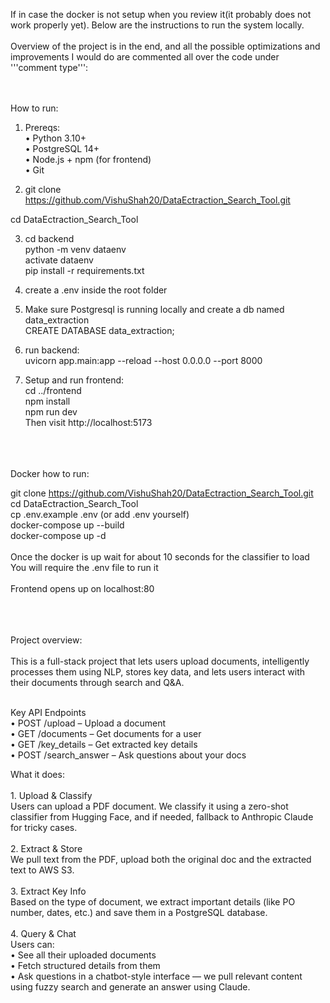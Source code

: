 If in case the docker is not setup when you review it(it probably does not work properly yet). Below are the instructions to run the system locally. <br><br>Overview of the project is in the end, and all the possible optimizations and improvements I would do are commented all over the code under '''comment type''': <br><br><br>

How to run: <br>

1. Prereqs:<br>
	•	Python 3.10+ <br>
	•	PostgreSQL 14+<br>
	•	Node.js + npm (for frontend)<br>
	•	Git<br>

2. git clone https://github.com/VishuShah20/DataEctraction_Search_Tool.git<br>

cd DataEctraction_Search_Tool<br>

3. cd backend<br>
python -m venv dataenv<br>
activate dataenv<br>
pip install -r requirements.txt<br>

4. create a .env inside the root folder<br>

5. Make sure Postgresql is running locally and create a db named data_extraction<br>
CREATE DATABASE data_extraction;<br>

6. run backend:<br>
uvicorn app.main:app --reload --host 0.0.0.0 --port 8000<br>

7. Setup and run frontend:<br>
cd ../frontend<br>
npm install<br>
npm run dev<br>
Then visit http://localhost:5173<br>

<br>
<br>
<br>
Docker how to run:

git clone https://github.com/VishuShah20/DataEctraction_Search_Tool.git <br>
cd DataEctraction_Search_Tool <br>
cp .env.example .env (or add .env yourself) <br>
docker-compose up --build <br>
docker-compose up -d <br><br>
Once the docker is up wait for about 10 seconds for the classifier to load<br>
You will require the .env file to run it<br><br>
Frontend opens up on localhost:80<br>



<br>
<br>
<br>
Project overview:<br><br>
This is a full-stack project that lets users upload documents, intelligently processes them using NLP, stores key data, and lets users interact with their documents through search and Q&A.<br><br>

Key API Endpoints<br>
	•	POST /upload – Upload a document<br>
	•	GET /documents – Get documents for a user<br>
	•	GET /key_details – Get extracted key details<br>
	•	POST /search_answer – Ask questions about your docs<br>

What it does: <br><br>
	1.	Upload & Classify<br>
Users can upload a PDF document. We classify it using a zero-shot classifier from Hugging Face, and if needed, fallback to Anthropic Claude for tricky cases.<br><br>
	2.	Extract & Store<br>
We pull text from the PDF, upload both the original doc and the extracted text to AWS S3.<br><br>
	3.	Extract Key Info<br>
Based on the type of document, we extract important details (like PO number, dates, etc.) and save them in a PostgreSQL database.<br><br>
	4.	Query & Chat<br>
Users can:<br>
	•	See all their uploaded documents<br>
	•	Fetch structured details from them<br>
	•	Ask questions in a chatbot-style interface — we pull relevant content using fuzzy search and generate an answer using Claude.<br><br>
